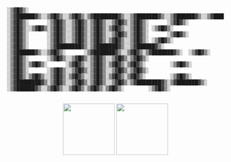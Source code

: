 
```

░▒▓█▓▒░       ░▒▓██████▓▒░░▒▓█▓▒░░▒▓█▓▒░▒▓████████▓▒░░▒▓███████▓▒░░▒▓██████▓▒░░▒▓███████▓▒░░▒▓█▓▒░▒▓███████▓▒░▒▓████████▓▒░ 
░▒▓█▓▒░      ░▒▓█▓▒░░▒▓█▓▒░▒▓█▓▒░░▒▓█▓▒░▒▓█▓▒░      ░▒▓█▓▒░      ░▒▓█▓▒░░▒▓█▓▒░▒▓█▓▒░░▒▓█▓▒░▒▓█▓▒░▒▓█▓▒░░▒▓█▓▒░ ░▒▓█▓▒░     
░▒▓█▓▒░      ░▒▓█▓▒░░▒▓█▓▒░▒▓█▓▒░░▒▓█▓▒░▒▓█▓▒░      ░▒▓█▓▒░      ░▒▓█▓▒░      ░▒▓█▓▒░░▒▓█▓▒░▒▓█▓▒░▒▓█▓▒░░▒▓█▓▒░ ░▒▓█▓▒░     
░▒▓█▓▒░      ░▒▓████████▓▒░▒▓███████▓▒░░▒▓██████▓▒░  ░▒▓██████▓▒░░▒▓█▓▒░      ░▒▓███████▓▒░░▒▓█▓▒░▒▓███████▓▒░  ░▒▓█▓▒░     
░▒▓█▓▒░      ░▒▓█▓▒░░▒▓█▓▒░▒▓█▓▒░░▒▓█▓▒░▒▓█▓▒░             ░▒▓█▓▒░▒▓█▓▒░      ░▒▓█▓▒░░▒▓█▓▒░▒▓█▓▒░▒▓█▓▒░        ░▒▓█▓▒░     
░▒▓█▓▒░      ░▒▓█▓▒░░▒▓█▓▒░▒▓█▓▒░░▒▓█▓▒░▒▓█▓▒░             ░▒▓█▓▒░▒▓█▓▒░░▒▓█▓▒░▒▓█▓▒░░▒▓█▓▒░▒▓█▓▒░▒▓█▓▒░        ░▒▓█▓▒░     
░▒▓████████▓▒░▒▓█▓▒░░▒▓█▓▒░▒▓█▓▒░░▒▓█▓▒░▒▓████████▓▒░▒▓███████▓▒░ ░▒▓██████▓▒░░▒▓█▓▒░░▒▓█▓▒░▒▓█▓▒░▒▓█▓▒░        ░▒▓█▓▒░     
                                                                                                                            
```                                                                                                                         



<div align="center">
	<img src="https://training.linuxfoundation.org/wp-content/uploads/2019/03/kubernetes-ckad-color-300x294.png" style="height: 120px;"/>
	<img src="https://training.linuxfoundation.org/wp-content/uploads/2019/03/logo_cka_whitetext-300x293.png"style="height: 120px;" />
</div>


